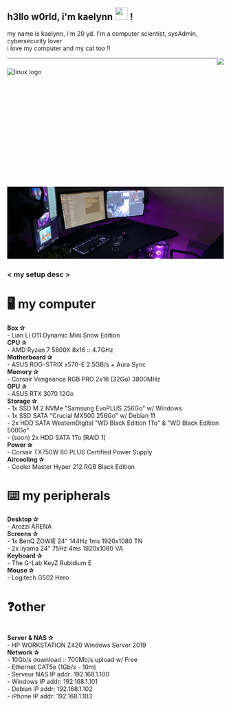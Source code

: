 
<h2 align="left">h3llo w0rld, i'm kaelynn <img src="https://camo.githubusercontent.com/c4cc8fb0f0c06f0057640b46aab87e483f54e913fdbf52c9ee690c8204c52b44/68747470733a2f2f6769746875622e6769746875626173736574732e636f6d2f696d616765732f6d6f6e612d776869737065722e676966" height="30" width="30"> !</h2>
<p>my name is kaelynn, i'm 20 yd. I'm a computer scientist, sysAdmin, cybersecurity lover<br>i love my computer and my cat too !!</p>
<img src="https://media.discordapp.net/attachments/929839157176578118/1112780404701794314/f970599e5c33a7b.png?width=675&height=675" height="300" align="right">
    
---

###

<div align="left">
  <img src="https://cdn.jsdelivr.net/gh/devicons/devicon/icons/linux/linux-original.svg" height="30" width="42" alt="linux logo"  />
</div>

###

<img src="/assets/background2.jpg">

### < my setup desc >
<p>
      <h1>🖥️ my computer</h1>
      <b>Box ✰</b><br>
      - Lian Li O11 Dynamic Mini Snow Edition
      <br>
      <b>CPU ✰</b><br>
      - AMD Ryzen 7 5800X 8x16 :: 4.7GHz
      <br>
      <b>Motherboard ✰</b><br>
      - ASUS ROG-STRIX x570-E 2.5GB/s + Aura Sync
      <br>
      <b>Memory ✰</b><br>
      - Corsair Vengeance RGB PRO 2x16 (32Go) 3800MHz
      <br>
      <b>GPU ✰</b><br> 
      - ASUS RTX 3070 12Go
      <br>
      <b>Storage ✰</b><br> 
      - 1x SSD M.2 NVMe "Samsung EvoPLUS 256Go" w/ Windows<br>             
      - 1x SSD SATA "Crucial MX500 256Go" w/ Debian 11<br> 
      - 2x HDD SATA WesternDigital "WD Black Edition 1To" & "WD Black Edition 500Go"<br>
      - (soon) 2x HDD SATA 1To [RAID 1]
      <br>
      <b>Power ✰</b><br> 
      - Corsair TX750W 80 PLUS Certified Power Supply
      <br>
      <b>Aircooling ✰</b><br> 
      - Cooler Master Hyper 212 RGB Black Edition
      <br>
      <h1>⌨️ my peripherals</h1>
      <b>Desktop ✰</b><br> 
      - Arozzi ARENA
      <br>
      <b>Screens ✰</b><br> 
      - 1x BenQ ZOWIE 24" 144Hz 1ms 1920x1080 TN<br>
      - 2x iiyama 24" 75Hz 4ms 1920x1080 VA
      <br>
      <b>Keyboard ✰</b><br> 
      - The G-Lab KeyZ Rubidium E
      <br>
      <b>Mouse ✰</b><br> 
      - Logitech G502 Hero
      <br>
      <h1>❓other</h1>
      <br>
      <b>Server & NAS ✰</b><br>
      - HP WORKSTATION Z420 Windows Server 2019
      <br>
      <b>Network ✰</b><br> 
      - 10Gb/s download :: 700Mb/s upload w/ Free<br>
      - Ethernet CAT5e (1Gb/s - 10m)<br>
      - Serveur NAS IP addr: 192.168.1.100<br>
      - Windows IP addr: 192.168.1.101<br>
      - Debian IP addr: 192.168.1.102<br>
      - iPhone IP addr: 192.168.1.103<br>

###
